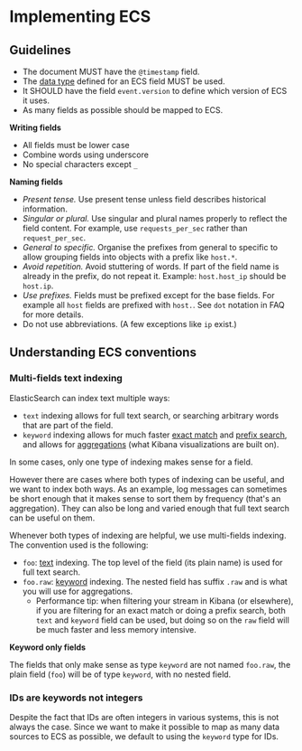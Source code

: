# <a name="implementing-ecs"></a>Implementing ECS

## Guidelines

* The document MUST have the `@timestamp` field.
* The [data type](https://www.elastic.co/guide/en/elasticsearch/reference/6.2/mapping-types.html) defined for an ECS field MUST be used.
* It SHOULD have the field `event.version` to define which version of ECS it uses.
* As many fields as possible should be mapped to ECS.

**Writing fields**

* All fields must be lower case
* Combine words using underscore
* No special characters except `_`

**Naming fields**

* *Present tense.* Use present tense unless field describes historical information.
* *Singular or plural.* Use singular and plural names properly to reflect the field content. For example, use `requests_per_sec` rather than `request_per_sec`.
* *General to specific.* Organise the prefixes from general to specific to allow grouping fields into objects with a prefix like `host.*`.
* *Avoid repetition.* Avoid stuttering of words. If part of the field name is already in the prefix, do not repeat it. Example: `host.host_ip` should be `host.ip`.
* *Use prefixes.* Fields must be prefixed except for the base fields. For example all `host` fields are prefixed with `host.`. See `dot` notation in FAQ for more details.
* Do not use abbreviations. (A few exceptions like `ip` exist.)

## Understanding ECS conventions

### Multi-fields text indexing

ElasticSearch can index text multiple ways:

* `text` indexing allows for full text search, or searching arbitrary words that
  are part of the field.
* `keyword` indexing allows for much faster
  [exact match](https://www.elastic.co/guide/en/elasticsearch/reference/current/query-dsl-term-query.html)
  and [prefix search](https://www.elastic.co/guide/en/elasticsearch/reference/current/query-dsl-prefix-query.html),
  and allows for [aggregations](https://www.elastic.co/guide/en/elasticsearch/reference/current/search-aggregations.html)
  (what Kibana visualizations are built on).

In some cases, only one type of indexing makes sense for a field.

However there are cases where both types of indexing can be useful, and we want
to index both ways.
As an example, log messages can sometimes be short enough that it makes sense
to sort them by frequency (that's an aggregation). They can also be long and
varied enough that full text search can be useful on them.

Whenever both types of indexing are helpful, we use multi-fields indexing. The
convention used is the following:

* `foo`: [text](https://www.elastic.co/guide/en/elasticsearch/reference/current/text.html) indexing.
  The top level of the field (its plain name) is used for full text search.
* `foo.raw`: [keyword](https://www.elastic.co/guide/en/elasticsearch/reference/current/keyword.html) indexing.
  The nested field has suffix `.raw` and is what you will use for aggregations.
  * Performance tip: when filtering your stream in Kibana (or elsewhere), if you
    are filtering for an exact match or doing a prefix search,
    both `text` and `keyword` field can be used, but doing so on the `raw`
    field will be much faster and less memory intensive.

**Keyword only fields**

The fields that only make sense as type `keyword` are not named `foo.raw`, the
plain field (`foo`) will be of type `keyword`, with no nested field.

### IDs are keywords not integers

Despite the fact that IDs are often integers in various systems, this is not
always the case. Since we want to make it possible to map as many data sources
to ECS as possible, we default to using the `keyword` type for IDs.
